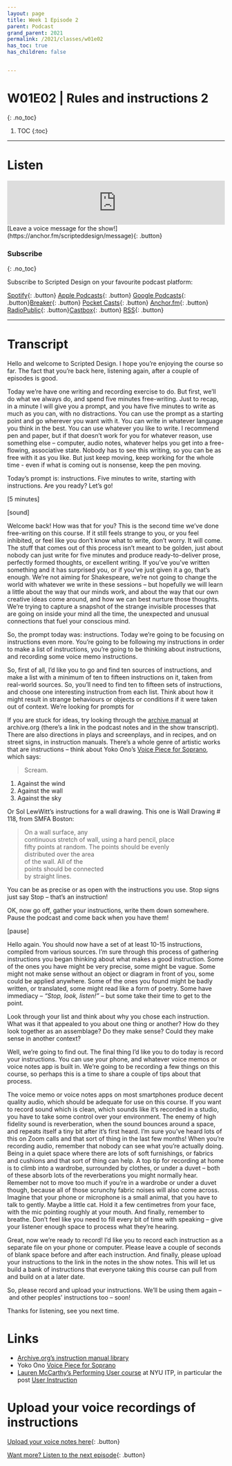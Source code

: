 ```yaml
---
layout: page
title: Week 1 Episode 2
parent: Podcast
grand_parent: 2021
permalink: /2021/classes/w01e02
has_toc: true
has_children: false


---
```

# W01E02 | Rules and instructions 2
{: .no_toc}

1. TOC
{:toc}


---

# Listen


<iframe src="https://anchor.fm/scripteddesign/embed/episodes/S02-W01-E02-Scripted-Design--Week-1-Episode-2-e185v7h" height="102px" width="100%" frameborder="0" scrolling="no"></iframe>

<br>
[Leave a voice message for the show!](https://anchor.fm/scripteddesign/message){: .button}

### Subscribe
{: .no_toc}

Subscribe to Scripted Design on your favourite podcast platform:

[Spotify](https://open.spotify.com/show/3sYD3KyPJXnIHUY2m2uFcy){: .button} [Apple Podcasts](https://podcasts.apple.com/nl/podcast/scripted-design/id1533696064?l=en){: .button} [Google Podcasts](https://www.google.com/podcasts?feed=aHR0cHM6Ly9hbmNob3IuZm0vcy8zN2QzMjZjNC9wb2RjYXN0L3Jzcw==){: .button}[Breaker](https://breaker.audio/scripted-design){: .button} [Pocket Casts](https://pca.st/h40ivs5f){: .button} [Anchor.fm](https://anchor.fm/scripteddesign){: .button} [RadioPublic](https://radiopublic.com/scripted-design-WaxpdP){: .button}[Castbox](https://castbox.fm/channel/Scripted-Design-id3371338){: .button} [RSS](https://anchor.fm/s/37d326c4/podcast/rss){: .button}

---


# Transcript

Hello and welcome to Scripted Design. I hope you’re enjoying the course so far. The fact that you’re back here, listening again, after a couple of episodes is good.

Today we’re have one writing and recording exercise to do. But first, we’ll do what we always do, and spend five minutes free-writing. Just to recap, in a minute I will give you a prompt, and you have five minutes to write as much as you can, with no distractions. You can use the prompt as a starting point and go wherever you want with it. You can write in whatever language you think in the best. You can use whatever you like to write. I recommend pen and paper, but if that doesn’t work for you for whatever reason, use something else – computer, audio notes, whatever helps you get into a free-flowing, associative state. Nobody has to see this writing, so you can be as free with it as you like. But just keep moving, keep working for the whole time - even if what is coming out is nonsense, keep the pen moving.

Today’s prompt is: instructions. Five minutes to write, starting with instructions. Are you ready? Let’s go!

[5 minutes]

[sound]

Welcome back! How was that for you? This is the second time we’ve done free-writing on this course. If it still feels strange to you, or you feel inhibited, or feel like you don’t know what to write, don’t worry. It will come. The stuff that comes out of this process isn’t meant to be golden, just about nobody can just write for five minutes and produce ready-to-deliver prose, perfectly formed thoughts, or excellent writing. If you’ve you’ve written something and it has surprised you, or if you’ve just given it a go, that’s enough. We’re not aiming for Shakespeare, we’re not going to change the world with whatever we write in these sessions – but hopefully we will learn a little about the way that our minds work, and about the way that our own creative ideas come around, and how we can best nurture those thoughts. We’re trying to capture a snapshot of the strange invisible processes that are going on inside your mind all the time, the unexpected and unusual connections that fuel your conscious mind.

So, the prompt today was: instructions. Today we’re going to be focusing on instructions even more. You’re going to be following my instructions in order to make a list of instructions, you’re going to be thinking about instructions, and recording some voice memo instructions.

So, first of all, I’d like you to go and find ten sources of instructions, and make a list with a minimum of ten to fifteen instructions on it, taken from real-world sources. So, you’ll need to find ten to fifteen sets of instructions, and choose one interesting instruction from each list. Think about how it might result in strange behaviours or objects or conditions if it were taken out of context. We’re looking for prompts for

If you are stuck for ideas, try looking through the [archive manual](https://archive.org/details/manuals) at archive.org (there’s a link in the podcast notes and in the show transcript). There are also directions in plays and screenplays, and in recipes, and on street signs, in instruction manuals. There’s a whole genre of artistic works that are instructions – think about Yoko Ono’s [Voice Piece for Soprano](http://www.moma.org/explore/multimedia/videos/114), which says:


> Scream.  
1. Against the wind  
2. Against the wall  
3. Against the sky

Or Sol LewWitt’s instructions for a wall drawing. This one is Wall Drawing # 118, from SMFA Boston:

> On a wall surface, any  
continuous stretch of wall,
using a hard pencil, place  
fifty points at random.
The points should be evenly  
distributed over the area  
of the wall. All of the  
points should be connected  
by straight lines.

You can be as precise or as open with the instructions you use. Stop signs just say Stop – that’s an instruction!

OK, now go off, gather your instructions, write them down somewhere. Pause the podcast and come back when you have them!

[pause]

Hello again. You should now have a set of at least 10-15 instructions, compiled from various sources. I’m sure through this process of gathering instructions you began thinking about what makes a good instruction. Some of the ones you have might be very precise, some might be vague. Some might not make sense without an object or diagram in front of you, some could be applied anywhere. Some of the ones you found might be badly written, or translated, some might read like a form of poetry. Some have immediacy – _“Stop, look, listen!”_ – but some take their time to get to the point.

Look through your list and think about why you chose each instruction. What was it that appealed to you about one thing or another? How do they look together as an assemblage? Do they make sense? Could they make sense in another context?

Well, we’re going to find out. The final thing I’d like you to do today is record your instructions. You can use your phone, and whatever voice memos or voice notes app is built in. We’re going to be recording a few things on this course, so perhaps this is a time to share a couple of tips about that process.

The voice memo or voice notes apps on most smartphones produce decent quality audio, which should be adequate for use on this course. If you want to record sound which is clean, which sounds like it’s recorded in a studio, you have to take some control over your environment. The enemy of high fidelity sound is reverberation, when the sound bounces around a space, and repeats itself a tiny bit after it’s first heard. I’m sure you’ve heard lots of this on Zoom calls and that sort of thing in the last few months! When you’re recording audio, remember that nobody can see what you’re actually doing. Being in a quiet space where there are lots of soft furnishings, or fabrics and cushions and that sort of thing can help. A top tip for recording at home is to climb into a wardrobe, surrounded by clothes, or under a duvet – both of these absorb lots of the reverberations you might normally hear. Remember not to move too much if you’re in a wardrobe or under a duvet though, because all of those scrunchy fabric noises will also come across. Imagine that your phone or microphone is a small animal, that you have to talk to gently. Maybe a little cat. Hold it a few centimetres from your face, with the mic pointing roughly at your mouth. And finally, remember to breathe. Don’t feel like you need to fill every bit of time with speaking – give your listener enough space to process what they’re hearing.

Great, now we’re ready to record! I’d like you to record each instruction as a separate file on your phone or computer. Please leave a couple of seconds of blank space before and after each instruction. And finally, please upload your instructions to the link in the notes in the show notes. This will let us build a bank of instructions that everyone taking this course can pull from and build on at a later date.

So, please record and upload your instructions. We’ll be using them again – and other peoples’ instructions too – soon!

Thanks for listening, see you next time.


# Links



*   [Archive.org’s instruction manual library](https://archive.org/details/manuals)
*   Yoko Ono [Voice Piece for Soprano](http://www.moma.org/explore/multimedia/videos/114)
*   [Lauren McCarthy’s Performing User course](https://itp.nyu.edu/classes/performinguser/syllabus/) at NYU ITP, in particular the post [User Instruction](https://itp.nyu.edu/classes/performinguser/user-instruction/)

# Upload your voice recordings of instructions

[Upload your voice notes here](https://forms.gle/1Wd9pTf4ujfRWtCM9){: .button}


[Want more? Listen to the next episode](/2021/classes/w01e03){: .button}
